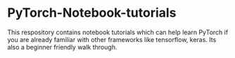 # PyTorch-Notebook-tutorials
This respository contains notebook tutorials which can help learn PyTorch if you are already familiar with other frameworks like tensorflow, keras. Its also a beginner friendly walk through.
